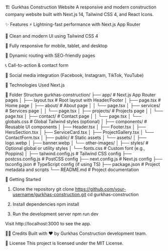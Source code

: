 🏗️ Gurkhas Construction Website
A responsive and modern construction company website built with Next.js 14, Tailwind CSS 4, and React Icons.

<!-- Optional: Replace with a real image -->

✨ Features
⚡ Lightning-fast performance with Next.js App Router

🎨 Clean and modern UI using Tailwind CSS 4

📱 Fully responsive for mobile, tablet, and desktop

🧭 Dynamic routing with SEO-friendly pages

📞 Call-to-action & contact form

🔗 Social media integration (Facebook, Instagram, TikTok, YouTube)

🚀 Technologies Used
Next.js

📁 Folder Structure
gurkhas-construction/
├── app/                        # Next.js App Router pages
│   ├── layout.tsx              # Root layout with Header/Footer
│   ├── page.tsx                # Home page
│   ├── about/                  # About page
│   │   └── page.tsx
│   ├── services/               # Services page
│   │   └── page.tsx
│   ├── projects/               # Projects page
│   │   └── page.tsx
│   ├── contact/                # Contact page
│   │   └── page.tsx
│   └── globals.css             # Global Tailwind styles (optional)
│
├── components/                 # Reusable UI components
│   ├── Header.tsx
│   ├── Footer.tsx
│   ├── HeroSection.tsx
│   ├── ServiceCard.tsx
│   ├── ProjectGallery.tsx
│   └── ContactForm.tsx
│
├── public/                     # Static assets
│   └── assets/
│       ├── logo.webp
│       ├── banner.webp
│       └── other-images/
│
├── styles/                     # Optional global or utility styles
│   └── fonts.css               # Custom font (e.g., Poppins)
│
├── tailwind.config.js          # Tailwind CSS config
├── postcss.config.js           # PostCSS config
├── next.config.js              # Next.js config
├── tsconfig.json               # TypeScript config (if using TS)
├── package.json                # Project metadata and scripts
└── README.md                   # Project documentation


🔧 Getting Started

1. Clone the repository
   git clone https://github.com/your-username/gurkhas-construction.git
   cd gurkhas-construction

2. Install dependencies
   npm install

3. Run the development server
   npm run dev

Visit http://localhost:3000 to see the app.

👷‍♂️ Credits
Built with ❤️ by Gurkhas Construction development team.

📝 License
This project is licensed under the MIT License.
